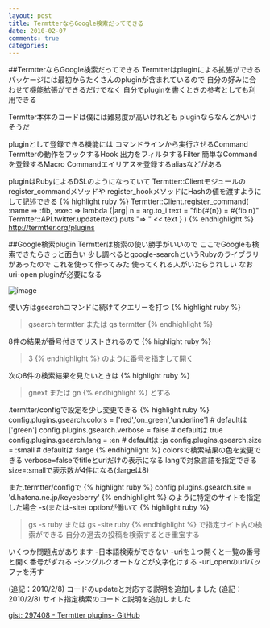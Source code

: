 ```yaml
---
layout: post
title: TermtterならGoogle検索だってできる
date: 2010-02-07
comments: true
categories:
---
```


##TermtterならGoogle検索だってできる
Termtterはpluginによる拡張ができる
パッケージには最初からたくさんのpluginが含まれているので
自分の好みに合わせて機能拡張ができるだけでなく
自分でpluginを書くときの参考としても利用できる

Termtter本体のコードは僕には難易度が高いけれども
pluginならなんとかいけそうだ

pluginとして登録できる機能には
コマンドラインから実行させるCommand
Termtterの動作をフックするHook
出力をフィルタするFilter
簡単なCommandを登録するMacro
Commandエイリアスを登録するaliasなどがある

pluginはRubyによるDSLのようになっていて
Termtter::Clientモジュールのregister_commandメソッドや
register_hookメソッドにHashの値を渡すようにして記述できる
{% highlight ruby %}
Termtter::Client.register_command(
  :name => :fib,
  :exec => lambda {|arg|
    n = arg.to_i
    text = "fib(#{n}) = #{fib n}"
    Termtter::API.twitter.update(text)
    puts "=> " << text
  }
)
{% endhighlight %}
http://termtter.org/plugins

##Google検索plugin
Termtterは検索の使い勝手がいいので
ここでGoogleも検索できたらきっと面白い
少し調べるとgoogle-searchというRubyのライブラリがあったので
これを使って作ってみた
使ってくれる人がいたらうれしい
なおuri-open pluginが必要になる

![image](http://img.f.hatena.ne.jp/images/fotolife/k/keyesberry/20100207/20100207230009.png)


使い方はgsearchコマンドに続けてクエリーを打つ
{% highlight ruby %}
> gsearch termtter または gs termtter
{% endhighlight %}

8件の結果が番号付きでリストされるので
{% highlight ruby %}
> 3
{% endhighlight %}
のように番号を指定して開く

次の8件の検索結果を見たいときは
{% highlight ruby %}
> gnext または gn
{% endhighlight %}
とする

.termtter/configで設定を少し変更できる
{% highlight ruby %}
 config.plugins.gsearch.colors = ['red','on_green','underline']  # defaultは ['green']
 config.plugins.gsearch.verbose = false                  # defaultは true
 config.plugins.gsearch.lang = :en                       # defaultは :ja
 config.plugins.gsearch.size = :small                    # defaultは :large
{% endhighlight %}
colorsで検索結果の色を変更できる
verbose=falseでtitleとuriだけの表示になる
langで対象言語を指定できる
size=:smallで表示数が4件になる(:largeは8)

また.termtter/configで
{% highlight ruby %}
 config.plugins.gsearch.site = 'd.hatena.ne.jp/keyesberry'
{% endhighlight %}
のように特定のサイトを指定した場合 -s(または-site) optionが働いて
{% highlight ruby %}
> gs -s ruby または gs -site ruby
{% endhighlight %}
で指定サイト内の検索ができる
自分の過去の投稿を検索するとき重宝する

いくつか問題点があります
-日本語検索ができない
-uriを１つ開くと一覧の番号と開く番号がずれる
-シングルクオートなどが文字化けする
-uri_openのuriバッファを汚す

(追記：2010/2/8) コードのupdateと対応する説明を追加しました
(追記：2010/2/8) サイト指定検索のコードと説明を追加しました

[gist: 297408 - Termtter plugins- GitHub](http://gist.github.com/297408)

